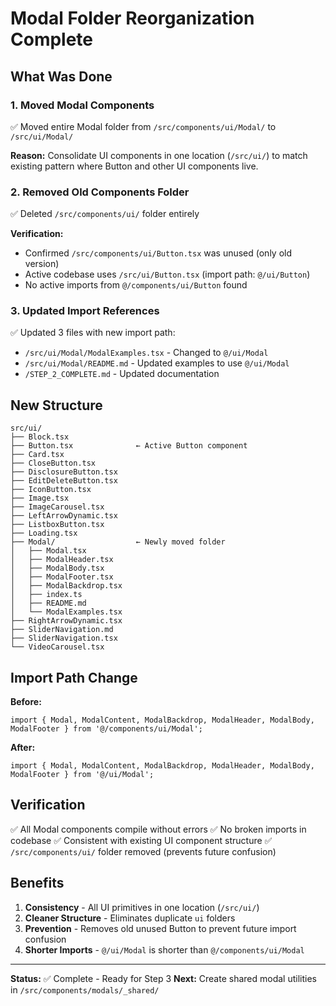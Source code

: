 # Modal Folder Reorganization Complete

## What Was Done

### 1. Moved Modal Components
✅ Moved entire Modal folder from `/src/components/ui/Modal/` to `/src/ui/Modal/`

**Reason:** Consolidate UI components in one location (`/src/ui/`) to match existing pattern where Button and other UI components live.

### 2. Removed Old Components Folder
✅ Deleted `/src/components/ui/` folder entirely

**Verification:** 
- Confirmed `/src/components/ui/Button.tsx` was unused (only old version)
- Active codebase uses `/src/ui/Button.tsx` (import path: `@/ui/Button`)
- No active imports from `@/components/ui/Button` found

### 3. Updated Import References
✅ Updated 3 files with new import path:
- `/src/ui/Modal/ModalExamples.tsx` - Changed to `@/ui/Modal`
- `/src/ui/Modal/README.md` - Updated examples to use `@/ui/Modal`
- `/STEP_2_COMPLETE.md` - Updated documentation

## New Structure

```
src/ui/
├── Block.tsx
├── Button.tsx              ← Active Button component
├── Card.tsx
├── CloseButton.tsx
├── DisclosureButton.tsx
├── EditDeleteButton.tsx
├── IconButton.tsx
├── Image.tsx
├── ImageCarousel.tsx
├── LeftArrowDynamic.tsx
├── ListboxButton.tsx
├── Loading.tsx
├── Modal/                  ← Newly moved folder
│   ├── Modal.tsx
│   ├── ModalHeader.tsx
│   ├── ModalBody.tsx
│   ├── ModalFooter.tsx
│   ├── ModalBackdrop.tsx
│   ├── index.ts
│   ├── README.md
│   └── ModalExamples.tsx
├── RightArrowDynamic.tsx
├── SliderNavigation.md
├── SliderNavigation.tsx
└── VideoCarousel.tsx
```

## Import Path Change

**Before:**
```tsx
import { Modal, ModalContent, ModalBackdrop, ModalHeader, ModalBody, ModalFooter } from '@/components/ui/Modal';
```

**After:**
```tsx
import { Modal, ModalContent, ModalBackdrop, ModalHeader, ModalBody, ModalFooter } from '@/ui/Modal';
```

## Verification

✅ All Modal components compile without errors
✅ No broken imports in codebase
✅ Consistent with existing UI component structure
✅ `/src/components/ui/` folder removed (prevents future confusion)

## Benefits

1. **Consistency** - All UI primitives in one location (`/src/ui/`)
2. **Cleaner Structure** - Eliminates duplicate `ui` folders
3. **Prevention** - Removes old unused Button to prevent future import confusion
4. **Shorter Imports** - `@/ui/Modal` is shorter than `@/components/ui/Modal`

---

**Status:** ✅ Complete - Ready for Step 3
**Next:** Create shared modal utilities in `/src/components/modals/_shared/`
